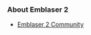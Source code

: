 ### About Emblaser 2

- [Emblaser 2 Community](https://darklylabs.zendesk.com/hc/en-us/community/topics/115000181507-Laserweb)